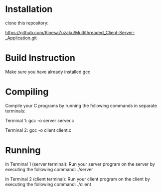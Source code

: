 # Installation
clone this repository:

https://github.com/RinesaZuzaku/Multithreaded_Client-Server-_Application.git


# Build Instruction
Make sure you have already installed gcc

# Compiling
Compile your C programs by running the following commands in separate terminals:

Terminal 1:
gcc -o server server.c

Terminal 2:
gcc -o client client.c

# Running

In Terminal 1 (server terminal):
Run your server program on the server by executing the following command:
./server

In Terminal 2 (client terminal):
Run your client program on the client by executing the following command:
./client
